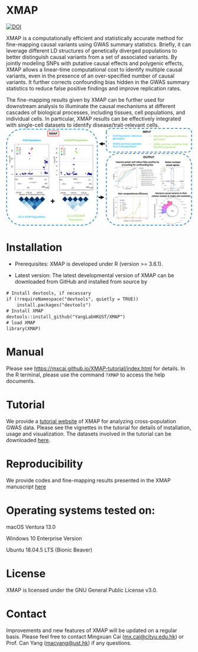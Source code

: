 # XMAP
[![DOI](https://zenodo.org/badge/598050665.svg)](https://zenodo.org/badge/latestdoi/598050665)

XMAP is a computationally efficient and statistically accurate method for fine-mapping causal variants using GWAS summary statistics. Briefly, it can leverage different LD structures of genetically diverged populations to better distinguish causal variants from a set of associated variants. By jointly modeling SNPs with putative causal effects and polygenic effects, XMAP allows a linear-time computational cost to identify multiple causal variants, even in the presence of an over-specified number of causal variants. It further corrects confounding bias hidden in the GWAS summary statistics to reduce false positive findings and improve replication rates.

The fine-mapping results given by XMAP can be further used for downstream analysis to illuminate the causal mechanisms at different cascades of biological processes, including tissues, cell populations, and individual cells. In particular, XMAP results can be effectively integrated with single-cell datasets to identify disease/trait-relevant cells.
![XMAP_overview](https://github.com/YangLabHKUST/XMAP/blob/main/results/flowchart.png)

# Installation

* Prerequisites: XMAP is developed under R (version >= 3.6.1).

* Latest version: The latest developmental version of XMAP can be downloaded from GitHub and installed from source by 
```
# Install devtools, if necessary
if (!requireNamespace("devtools", quietly = TRUE))
    install.packages("devtools")
# Install XMAP
devtools::install_github("YangLabHKUST/XMAP")
# load XMAP
library(XMAP)
```

# Manual
Please see https://mxcai.github.io/XMAP-tutorial/index.html for details. In the R terminal, please use the command `?XMAP` to access the help documents.

# Tutorial
We provide a [tutorial website](https://mxcai.github.io/XMAP-tutorial/index.html) of XMAP for analyzing cross-population GWAS data. Please see the vignettes in the tutorial for details of installation, usage and visualization. The datasets involved in the tutorial can be downloaded [here](https://hkustconnect-my.sharepoint.com/:f:/g/personal/mcaiad_connect_ust_hk/EhJHXBkK_DNBjLFbIPjMeaoBFlmFwlz0F_uXXU0kvIrVGg?e=sTEh8O).

# Reproducibility
We provide codes and fine-mapping results presented in the XMAP manuscript [here](https://github.com/YangLabHKUST/XMAP/tree/main/results)

# Operating systems tested on:
macOS Ventura 13.0 


Windows 10 Enterprise Version


Ubuntu 18.04.5 LTS (Bionic Beaver)

# License
XMAP is licensed under the GNU General Public License v3.0.


# Contact
Improvements and new features of XMAP will be updated on a regular basis. Please feel free to contact Mingxuan Cai (mx.cai@cityu.edu.hk) or Prof. Can Yang (macyang@ust.hk) if any questions. 
